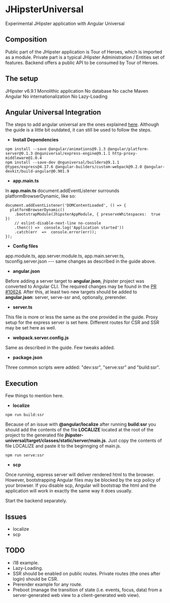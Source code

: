 # JHipsterUniversal

Experimental JHipster application with Angular Universal

## Composition

Public part of the JHipster application is Tour of Heroes, which is imported as a module.
Private part is a typical JHipster Administration / Entities set of features.
Backend offers a public API to be consumed by Tour of Heroes.

## The setup

JHipster v6.9.1
Monolithic application
No database
No cache
Maven
Angular
No internationalization
No Lazy-Loading

## Angular Universal Integration

The steps to add angular universal are the ones explained [here](https://github.com/angular/angular-cli/wiki/stories-universal-rendering). Although the guide is a little bit outdated, it can still be used to follow the steps.

- **Install Dependencies**

```shell
npm install --save @angular/animations@9.1.3 @angular/platform-server@9.1.3 @nguniversal/express-engine@9.1.1 http-proxy-middleware@1.0.4
npm install --save-dev @nguniversal/builders@9.1.1 @types/express@4.17.6 @angular-builders/custom-webpack@9.2.0 @angular-devkit/build-angular@0.901.9
```

- **app.main.ts**

In **app.main.ts** document.addEventListener surrounds platformBrowserDynamic, like so:

```shell
document.addEventListener('DOMContentLoaded', () => {
  platformBrowserDynamic()
    .bootstrapModule(JhipsterAppModule, { preserveWhitespaces:  true })
    // eslint-disable-next-line no-console
    .then(() =>  console.log('Application started'))
    .catch(err  =>  console.error(err));
});
```

- **Config files**

app.module.ts, app.server.module.ts, app.main.server.ts, tsconfig.server.json --- same changes as described in the guide above.

- **angular.json**

Before adding a server target to **angular.json**, jhipster project was converted to Angular CLI. The required changes may be found in the [PR #10624](<(https://github.com/jhipster/generator-jhipster/pull/10624)>). After this, at least two new targets should be added to **angular.json**: server, serve-ssr and, optionally, prerender.

- **server.ts**

This file is more or less the same as the one provided in the guide. Proxy setup for the express server is set here. Different routes for CSR and SSR may be set here as well.

- **webpack.server.config.js**

Same as described in the guide. Few tweaks added.

- **package.json**

Three common scripts were added: "dev:ssr", "serve:ssr" and "build:ssr".

## Execution

Few things to mention here.

- **localize**

```shell
npm run build:ssr
```

Because of an issue with **@angular/localize** after running **build:ssr** you should add the contents of the file **LOCALIZE** located at the root of the project to the generated file **jhipster-universal/target/classes/static/server/main.js**. Just copy the contents of file LOCALIZE and paste it to the beginnging of main.js.

```shell
npm run serve:ssr
```

- **scp**

Once running, express server will deliver rendered html to the browser. However, bootstrapping Angular files may be blocked by the scp policy of your browser. If you disable scp, Angular will bootstrap the html and the application will work in exactly the same way it does usually.

Start the backend separately.

## Issues

- localize
- scp

## TODO

- i18 example.
- Lazy-Loading.
- SSR should be enabled on public routes. Private routes (the ones after login) should be CSR.
- Prerender example for any route.
- Preboot (manage the transition of state (i.e. events, focus, data) from a server-generated web view to a client-generated web view).
